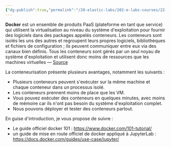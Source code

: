 ```yaml
---
{"dg-publish":true,"permalink":"/20-elastic-labs/202-e-labs-courses/22-ensg/221-sdi-with-microservices-2024-fr/labs/lab-01-introduction-a-docker/"}
---
```



**Docker** est un ensemble de produits PaaS (plateforme en tant que service) qui utilisent la virtualisation au niveau du système d'exploitation pour fournir des logiciels dans des packages appelés conteneurs. Les conteneurs sont isolés les uns des autres et regroupent leurs propres logiciels, bibliothèques et fichiers de configuration ; ils peuvent communiquer entre eux via des canaux bien définis. Tous les conteneurs sont gérés par un seul noyau de système d'exploitation et utilisent donc moins de ressources que les machines virtuelles — [Source](https://en.wikipedia.org/wiki/Docker_(software))

La conteneurisation présente plusieurs avantages, notamment les suivants :
- Plusieurs conteneurs peuvent s'exécuter sur la même machine et chaque conteneur dans un processus isolé.
- Les conteneurs prennent moins de place que les VM.
- Vous pouvez exécuter des conteneurs en quelques minutes, avec moins de mémoire car ils n'ont pas besoin du système d'exploitation complet.
- Nous pouvons déployer et tester des conteneurs partout.

En guise d'introduction, je vous propose de suivre : 

- Le guide officiel docker 101 : https://www.docker.com/101-tutorial/
- un guide de mise en route officiel de docker appliqué à JupyterLab : https://docs.docker.com/guides/use-case/jupyter/

